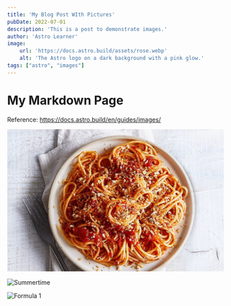 ```yaml
---
title: 'My Blog Post WIth Pictures'
pubDate: 2022-07-01
description: 'This is a post to demonstrate images.'
author: 'Astro Learner'
image:
    url: 'https://docs.astro.build/assets/rose.webp'
    alt: 'The Astro logo on a dark background with a pink glow.'
tags: ["astro", "images"]
---
```


# My Markdown Page

Reference: https://docs.astro.build/en/guides/images/

<!-- Local image stored in src/assets/ -->
<!-- Use a relative file path or import alias -->
![Spaghetti](/src/assets/spaghetti.jpg)

<!-- Image stored in public/images/ -->
<!-- Use the file path relative to public/ -->
![Summertime](/AstroSandbox/images/summertime.jpg)

<!-- Remote image on another server -->
<!-- Use the full URL of the image -->
![Formula 1](https://i.redd.it/s9t2j717ur0f1.jpeg)